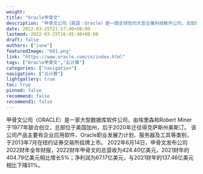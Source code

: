 ```yaml
---
weight: 
title: "Oracle甲骨文"
description: "甲骨文公司（英語：Oracle）是一間全球性的大型企業科技軟件公司，总部位于美国得克薩斯州奧斯汀。 現任董事長兼CTO為公司創辦人劳伦斯·埃里森，CEO為凱芝。 至2019年，甲骨文是繼微软後，全球收入第二多的软件公司。"
date: 2022-03-25T21:57:40+08:00
lastmod: 2022-03-25T16:45:40+08:00
draft: false
authors: ["june"]
featuredImage: "601.png"
link: "https://www.oracle.com/cn/index.html"
tags: ["Oracle甲骨文","云计算"]
categories: ["navigation"]
navigation: ["云计算"]
lightgallery: true
toc: true
pinned: false
recommend: false
recommend1: false
---
```

甲骨文公司（ORACLE）是一家大型数据库软件公司，由埃里森和Robert Miner于1977年联合创立，总部位于美国加州，后于2020年迁往得克萨斯州奥斯汀。
该公司产品主要有企业应用软件、Oracle职业发展力计划、服务器及工具等类别，于2013年7月在纽约证券交易所挂牌上市。
2022年6月14日，甲骨文发布公司2022财年全年财报，2022财年甲骨文的总营收为424.40亿美元，2021财年的404.79亿美元相比增长5%；净利润为67.17亿美元，与2021财年的137.46亿美元相比下降51%。